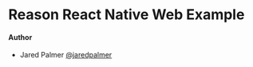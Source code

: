 # Reason React Native Web Example

#### Author
- Jared Palmer [@jaredpalmer](https://twitter.com/jaredpalmer)
